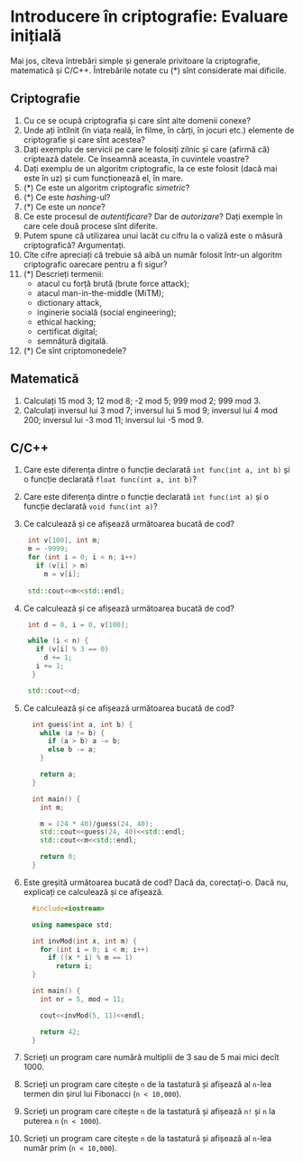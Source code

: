 # Introducere în criptografie: Evaluare inițială

Mai jos, cîteva întrebări simple și generale privitoare la criptografie,
matematică și C/C++. Întrebările notate cu (*) sînt considerate mai dificile.

## Criptografie
1. Cu ce se ocupă criptografia și care sînt alte domenii conexe?
2. Unde ați întîlnit (în viața reală, în filme, în cărți, în jocuri etc.)
   elemente de criptografie și care sînt acestea?
3. Dați exemplu de servicii pe care le folosiți zilnic și care (afirmă că)
   criptează datele. Ce înseamnă aceasta, în cuvintele voastre?
4. Dați exemplu de un algoritm criptografic, la ce este folosit (dacă mai
   este în uz) și cum funcționează el, în mare.
5. (*) Ce este un algoritm criptografic *simetric*?
6. (*) Ce este *hashing*-ul?
7. (*) Ce este un *nonce*?
8. Ce este procesul de *autentificare*? Dar de *autorizare*? Dați exemple
   în care cele două procese sînt diferite.
9. Putem spune că utilizarea unui lacăt cu cifru la o valiză
   este o măsură criptografică? Argumentați.
10. Cîte cifre apreciați că trebuie să aibă un număr folosit într-un algoritm
	criptografic oarecare pentru a fi sigur?
11. (*) Descrieți termenii:
	- atacul cu forță brută (brute force attack);
	- atacul man-in-the-middle (MiTM);
	- dictionary attack,
	- inginerie socială	(social engineering);
	- ethical hacking;
	- certificat digital;
	- semnătură digitală.
12. (*) Ce sînt criptomonedele?


## Matematică
1. Calculați 15 mod 3; 12 mod 8; -2 mod 5; 999 mod 2; 999 mod 3.
2. Calculați inversul lui 3 mod 7; inversul lui 5 mod 9; inversul lui 4 mod 200;
   inversul lui -3 mod 11; inversul lui -5 mod 9.

## C/C++
1. Care este diferența dintre o funcție declarată `int func(int a, int b)` și o
   funcție declarată `float func(int a, int b)`?
2. Care este diferența dintre o funcție declarată `int func(int a)` și o funcție
   declarată `void func(int a)`?
3. Ce calculează și ce afișează următoarea bucată de cod?
   ```cpp
    int v[100], int m;
    m = -9999;
    for (int i = 0; i < n; i++)
      if (v[i] > m)
    	m = v[i];
	
    std::cout<<m<<std::endl;
	```
4. Ce calculează și ce afișează următoarea bucată de cod?
   ```cpp 
    int d = 0, i = 0, v[100];
   
    while (i < n) {
      if (v[i] % 3 == 0)
    	d += 1;
      i += 1;
     }

    std::cout<<d;
	```
5. Ce calculează și ce afișează următoarea bucată de cod?
   ```cpp
	 int guess(int a, int b) {
	   while (a != b) {
		 if (a > b) a -= b;
		 else b -= a;
	   }

	   return a;
	 }

	 int main() {
	   int m;

	   m = (24 * 40)/guess(24, 40);
	   std::cout<<guess(24, 40)<<std::endl;
	   std::cout<<m<<std::endl;

	   return 0;
	 }
   ```
6. Este greșită următoarea bucată de cod? Dacă da, corectați-o.
   Dacă nu, explicați ce calculează și ce afișează.
   ```cpp
	 #include<iostream>

	 using namespace std;

	 int invMod(int x, int m) {
	   for (int i = 0; i < m; i++)
		 if ((x * i) % m == 1)
		   return i;
	 }

	 int main() {
	   int nr = 5, mod = 11;

	   cout<<invMod(5, 11)<<endl;

	   return 42;
	 }
   ```

7. Scrieți un program care numără multiplii de 3 sau de 5 mai mici decît 1000.

8. Scrieți un program care citește `n` de la tastatură și afișează al `n`-lea termen din șirul lui Fibonacci (`n < 10,000`).

9. Scrieți un program care citește `n` de la tastatură și afișează `n!` și `n` la puterea `n` (`n < 1000`).

10. Scrieți un program care citește `n` de la tastatură și afișează al `n`-lea număr prim (`n < 10,000`).
